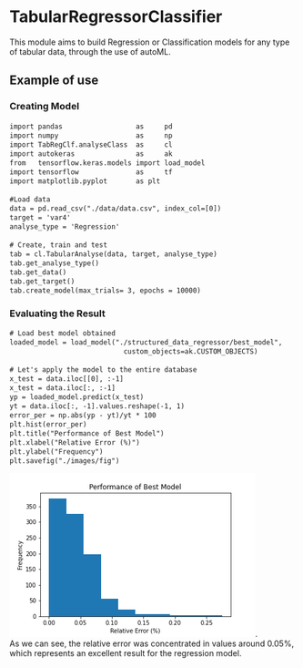 # TabularRegressorClassifier
This module aims to build Regression or Classification models for any type of tabular data, through the use of autoML.

## Example of use

### Creating Model
```
import pandas                  as     pd
import numpy                   as     np
import TabRegClf.analyseClass  as     cl
import autokeras               as     ak
from   tensorflow.keras.models import load_model
import tensorflow              as     tf
import matplotlib.pyplot       as plt

#Load data
data = pd.read_csv("./data/data.csv", index_col=[0])
target = 'var4'
analyse_type = 'Regression'

# Create, train and test
tab = cl.TabularAnalyse(data, target, analyse_type)
tab.get_analyse_type()
tab.get_data()
tab.get_target()
tab.create_model(max_trials= 3, epochs = 10000)
```

### Evaluating the Result
```
# Load best model obtained
loaded_model = load_model("./structured_data_regressor/best_model", 
                            custom_objects=ak.CUSTOM_OBJECTS)

# Let's apply the model to the entire database
x_test = data.iloc[[0], :-1] 
x_test = data.iloc[:, :-1] 
yp = loaded_model.predict(x_test)
yt = data.iloc[:, -1].values.reshape(-1, 1)
error_per = np.abs(yp - yt)/yt * 100
plt.hist(error_per)
plt.title("Performance of Best Model")
plt.xlabel("Relative Error (%)")
plt.ylabel("Frequency")
plt.savefig("./images/fig")

```
![](./images/fig.png).
<br>
As we can see, the relative error was concentrated in values ​​around 0.05%, which represents an excellent result for the regression model.